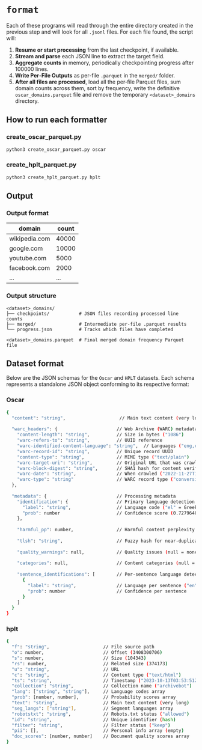 # `format`

Each of these programs will read through the entire directory created in the previous step and will look for all `.jsonl` files. For each file found, the script will:

1. **Resume or start processing** from the last checkpoint, if available.  
2. **Stream and parse** each JSON line to extract the target field.  
3. **Aggregate counts** in memory, periodically checkpointing progress after 100000 lines.  
4. **Write Per‑File Outputs** as per-file `.parquet` in the `merged/` folder.
5. **After all files are processed**, load all the per‑file Parquet files, sum domain counts across them, sort by frequency, write the definitive `oscar_domains.parquet` file and remove the temporary `<dataset>_domains` directory.

## How to run each formatter

### create_oscar_parquet.py
```bash
python3 create_oscar_parquet.py oscar
```

### create_hplt_parquet.py
```bash
python3 create_hplt_parquet.py hplt
```

## Output

### Output format

| domain             | count   |
|--------------------|---------|
| wikipedia.com      | 40000   |
| google.com         | 10000   |
| youtube.com        | 5000    |
| facebook.com       | 2000    |
| ...                | ...     |

### Output structure

```text
<dataset>_domains/
├── checkpoints/           # JSON files recording processed line counts
├── merged/                # Intermediate per-file .parquet results
└── progress.json          # Tracks which files have completed

<dataset>_domains.parquet  # Final merged domain frequency Parquet file
```

## Dataset format

Below are the JSON schemas for the `Oscar` and `HPLT` datasets. Each schema represents a standalone JSON object conforming to its respective format:

### Οscar
```bash
{
  "content": "string",                    // Main text content (very long)
  
  "warc_headers": {                      // Web Archive (WARC) metadata
    "content-length": "string",          // Size in bytes ("1086")
    "warc-refers-to": "string",          // UUID reference 
    "warc-identified-content-language": "string",  // Languages ("eng,ell")
    "warc-record-id": "string",          // Unique record UUID
    "content-type": "string",            // MIME type ("text/plain")
    "warc-target-uri": "string",         // Original URL that was crawled
    "warc-block-digest": "string",       // SHA1 hash for content verification
    "warc-date": "string",               // When crawled ("2022-11-27T12:56:25Z")
    "warc-type": "string"                // WARC record type ("conversion")
  },
  
  "metadata": {                          // Processing metadata
    "identification": {                  // Primary language detection
      "label": "string",                 // Language code ("el" = Greek)
      "prob": number                     // Confidence score (0.7279648)
    },
    
    "harmful_pp": number,                // Harmful content perplexity score
    
    "tlsh": "string",                    // Fuzzy hash for near-duplicate detection
    
    "quality_warnings": null,            // Quality issues (null = none found)
    
    "categories": null,                  // Content categories (null = none assigned)
    
    "sentence_identifications": [        // Per-sentence language detection
      {
        "label": "string",               // Language per sentence ("en", "el")
        "prob": number                   // Confidence per sentence
      }
    ]
  }
}
```

### hplt
```bash
{
  "f": "string",                    // File source path
  "o": number,                      // Offset (3408300706)
  "s": number,                      // Size (104343)
  "rs": number,                     // Related size (374173)
  "u": "string",                    // URL
  "c": "string",                    // Content type ("text/html")
  "ts": "string",                   // Timestamp ("2023-10-13T03:53:51Z")
  "collection": "string",           // Collection name ("archivebot")
  "lang": ["string", "string"],     // Language codes array
  "prob": [number, number],         // Probability scores array
  "text": "string",                 // Main text content (very long)
  "seg_langs": ["string"],          // Segment languages array
  "robotstxt": "string",            // Robots.txt status ("allowed")
  "id": "string",                   // Unique identifier (hash)
  "filter": "string",               // Filter status ("keep")
  "pii": [],                        // Personal info array (empty)
  "doc_scores": [number, number]    // Document quality scores array
}
```

